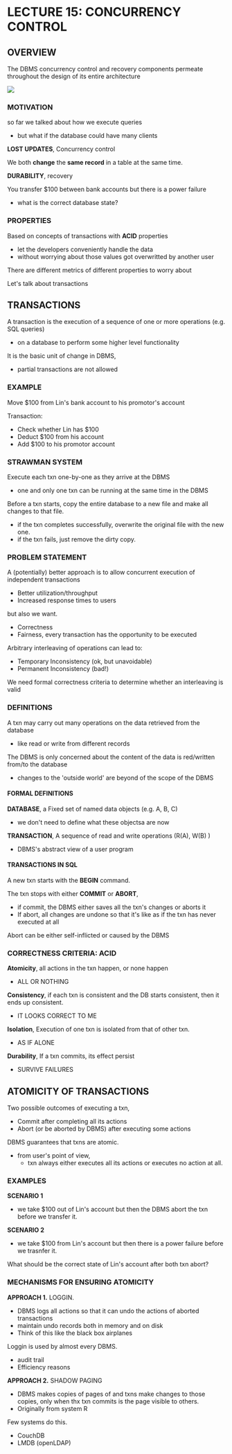 # LECTURE 15: CONCURRENCY CONTROL

## OVERVIEW

The DBMS concurrency control and recovery components permeate throughout the design of its entire architecture

![](1.jpg)

### MOTIVATION
so far we talked about how we execute queries
- but what if the database could have many clients

**LOST UPDATES**, Concurrency control

We both **change** the **same record** in a table at the same time.

**DURABILITY**, recovery

You transfer $100 between bank accounts but there is a power failure
- what is the correct database state?

### PROPERTIES
Based on concepts of transactions with **ACID** properties
- let the developers conveniently handle the data
- without worrying about those values got overwritted by another user

There are different metrics of different properties to worry about

Let's talk about transactions

## TRANSACTIONS
A transaction is the execution of a sequence of one or more operations (e.g. SQL queries)
- on a database to perform some higher level functionality

It is the basic unit of change in DBMS,
- partial transactions are not allowed

### EXAMPLE
Move $100 from Lin's bank account to his promotor's account

Transaction:
- Check whether Lin has $100
- Deduct $100 from his account
- Add $100 to his promotor account

### STRAWMAN SYSTEM
Execute each txn one-by-one as they arrive at the DBMS
- one and only one txn can be running at the same time in the DBMS

Before a txn starts, copy the entire database to a new file and make all changes to that file.
- if the txn completes successfully, overwrite the original file with the new one.
- if the txn fails, just remove the dirty copy.

### PROBLEM STATEMENT
A (potentially) better approach is to allow  concurrent execution of independent transactions
- Better utilization/throughput
- Increased response times to users


but also we want.
- Correctness
- Fairness, every transaction has the opportunity to be executed



Arbitrary interleaving of operations can lead to:
- Temporary Inconsistency (ok, but unavoidable)
- Permanent Inconsistency (bad!)

We need formal correctness criteria to determine whether an interleaving is valid

### DEFINITIONS
A txn may carry out many operations on the data retrieved from the database
- like read or write from different records
  
The DBMS is only concerned about the content of the data is red/written from/to the database
- changes to the 'outside world' are beyond of the scope of the DBMS

#### FORMAL DEFINITIONS
**DATABASE**, a Fixed set of named data objects (e.g. A, B, C)
- we don't need to define what these objectsa are now

**TRANSACTION**, A sequence of read and write operations (R(A), W(B) )
- DBMS's abstract view of a user program

#### TRANSACTIONS IN SQL
A new txn starts with the **BEGIN** command.

The txn stops with either **COMMIT** or **ABORT**,
- if commit, the DBMS either saves all the txn's changes or aborts it
- If abort, all changes are undone so that it's like as if the txn has never executed at all

Abort can be either self-inflicted or caused by the DBMS

### CORRECTNESS CRITERIA: ACID
**Atomicity**, all actions in the txn happen, or none happen
- ALL OR NOTHING
  
**Consistency**, if each txn is consistent and the DB starts consistent, then it ends up consistent.
- IT LOOKS CORRECT TO ME
  
**Isolation**, Execution of one txn is isolated from that of other txn.
- AS IF ALONE
  
**Durability**, If a txn commits, its effect persist
- SURVIVE FAILURES

## ATOMICITY OF TRANSACTIONS
Two possible outcomes of executing a txn,
- Commit after completing all its actions
- Abort (or be aborted by DBMS) after executing some actions

DBMS guarantees that txns are atomic.
- from user's point of view,
  - txn always either executes all its actions or executes no action at all.
 
### EXAMPLES
**SCENARIO 1**
- we take $100 out of Lin's account but then the DBMS abort the txn before we transfer it.

**SCENARIO 2**
- we take $100 from Lin's account but then there is a power failure before we trasnfer it.

What should be the correct state of Lin's account after both txn abort?

### MECHANISMS FOR ENSURING ATOMICITY
**APPROACH 1.** LOGGIN.
- DBMS logs all actions so that it can undo the actions of aborted transactions
- maintain undo records both in memory and on disk
- Think of this like the black box airplanes

Loggin is used by almost every DBMS.
- audit trail
- Efficiency reasons


**APPROACH 2.** SHADOW PAGING
- DBMS makes copies of pages of and txns make changes to those copies, only when thx txn commits is the page visible to others.
- Originally from system R

Few systems do this.
- CouchDB
- LMDB (openLDAP)
